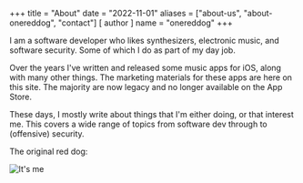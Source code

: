 +++
title = "About"
date = "2022-11-01"
aliases = ["about-us", "about-onereddog", "contact"]
[ author ]
  name = "onereddog"
+++

I am a software developer who likes synthesizers, electronic music, and software security. Some of which I do as part of my day job.  

Over the years I've written and released some music apps for iOS, along with many other things. The marketing materials for these apps are here on this site. The majority are now legacy and no longer available on the App Store.  

These days, I mostly write about things that I'm either doing, or that interest me. This covers a wide range of topics from software dev through to (offensive) security.

The original red dog:  

![It's me](/images/real_red_dog.jpg)
